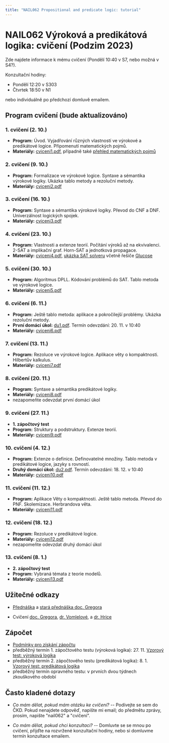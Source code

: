 ```yaml
---
title: "NAIL062 Propositional and predicate logic: tutorial"
---
```


# NAIL062 Výroková a predikátová logika: cvičení (Podzim 2023)

Zde najdete informace k mému cvičení (Pondělí 10:40 v S7, nebo možná v S4?).

Konzultační hodiny:

* Pondělí 12:20 v S303
* Čtvrtek 18:50 v N1

nebo individuálně po předchozí domluvě emailem.

## Program cvičení (bude aktualizováno)

### 1. cvičení (2. 10.)

* **Program:** Úvod. Vyjadřování různých vlastností ve výrokové a predikátové logice. Připomenutí matematických pojmů.
* **Materiály:** [cviceni1.pdf](https://github.com/jbulin-mff-uk/nail062/raw/main/tutorial/worksheets/cviceni1.pdf), případně také [přehled matematických pojmů](https://ktiml.mff.cuni.cz/~gregor/logika/VPLdodatek.pdf)

### 2. cvičení (9. 10.)

* **Program:** Formalizace ve výrokové logice. Syntaxe a sémantika výrokové logiky. Ukázka tablo metody a rezoluční metody.
* **Materiály:** [cviceni2.pdf](https://github.com/jbulin-mff-uk/nail062/raw/main/tutorial/worksheets/cviceni2.pdf)

### 3. cvičení (16. 10.)

* **Program:** Syntaxe a sémantika výrokové logiky. Převod do CNF a DNF. Univerzálnost logických spojek.
* **Materiály:** [cviceni3.pdf](https://github.com/jbulin-mff-uk/nail062/raw/main/tutorial/worksheets/cviceni3.pdf)

### 4. cvičení (23. 10.)

* **Program:** Vlastnosti a extenze teorií. Počítání výroků až na ekvivalenci. 2-SAT a implikační graf. Horn-SAT a jednotková propagace. 
* **Materiály:** [cviceni4.pdf](https://github.com/jbulin-mff-uk/nail062/raw/main/tutorial/worksheets/cviceni4.pdf), [ukázka SAT solveru](https://github.com/jbulin-mff-uk/nail062/blob/main/tutorial/sat-solving.zip) včetně řešiče [Glucose](https://github.com/mi-ki/glucose-syrup)

### 5. cvičení (30. 10.)

* **Program:** Algoritmus DPLL. Kódování problémů do SAT. Tablo metoda ve výrokové logice.
* **Materiály:** [cviceni5.pdf](https://github.com/jbulin-mff-uk/nail062/raw/main/tutorial/worksheets/cviceni5.pdf)

### 6. cvičení (6. 11.)

* **Program:** Ještě tablo metoda: aplikace a pokročilejší problémy. Ukázka rezoluční metody.
* **První domácí úkol:** [du1.pdf](https://github.com/jbulin-mff-uk/nail062/raw/main/tutorial/worksheets/du1.pdf). Termín odevzdání: 20. 11. v 10:40
* **Materiály:** [cviceni6.pdf](https://github.com/jbulin-mff-uk/nail062/raw/main/tutorial/worksheets/cviceni6.pdf)

### 7. cvičení (13. 11.)

* **Program:** Rezoluce ve výrokové logice. Aplikace věty o kompaktnosti. Hilbertův kalkulus.
* **Materiály:** [cviceni7.pdf](https://github.com/jbulin-mff-uk/nail062/raw/main/tutorial/worksheets/cviceni7.pdf)

### 8. cvičení (20. 11.)

* **Program:** Syntaxe a sémantika predikátové logiky. 
* **Materiály:** [cviceni8.pdf](https://github.com/jbulin-mff-uk/nail062/raw/main/tutorial/worksheets/cviceni8.pdf)
* nezapomeňte odevzdat první domácí úkol

### 9. cvičení (27. 11.)

* **1. zápočtový test**
* **Program:** Struktury a podstruktury. Extenze teorií.
* **Materiály:** [cviceni9.pdf](https://github.com/jbulin-mff-uk/nail062/raw/main/tutorial/worksheets/cviceni9.pdf)

### 10. cvičení (4. 12.)

* **Program:**  Extenze o definice. Definovatelné množiny. Tablo metoda v predikátové logice, jazyky s rovností.
* **Druhý domácí úkol:** [du2.pdf](https://github.com/jbulin-mff-uk/nail062/raw/main/tutorial/worksheets/du2.pdf). Termín odevzdání: 18. 12. v 10:40 
* **Materiály:** [cviceni10.pdf](https://github.com/jbulin-mff-uk/nail062/raw/main/tutorial/worksheets/cviceni10.pdf)

### 11. cvičení (11. 12.)

* **Program:** Aplikace Věty o kompaktnosti. Ještě tablo metoda. Převod do PNF. Skolemizace. Herbrandova věta.
* **Materiály:** [cviceni11.pdf](https://github.com/jbulin-mff-uk/nail062/raw/main/tutorial/worksheets/cviceni11.pdf)

### 12. cvičení (18. 12.)

* **Program:** Rezoluce v predikátové logice.
* **Materiály:** [cviceni12.pdf](https://github.com/jbulin-mff-uk/nail062/raw/main/tutorial/worksheets/cviceni12.pdf)
* nezapomeňte odevzdat druhý domácí úkol

### 13. cvičení (8. 1.)

* **2. zápočtový test**
* **Program:** Vybraná témata z teorie modelů.
* **Materiály:** [cviceni13.pdf](https://github.com/jbulin-mff-uk/nail062/raw/main/tutorial/worksheets/cviceni13.pdf)


<!-- podzim 2022
### 1. cvičení (2. 10.)
* **Program:** Úvod. Vyjadřování různých vlastností ve výrokové a predikátové logice. Připomenutí matematických pojmů.
* **Materiály:** [cviceni1.pdf](https://github.com/jbulin-mff-uk/nail062/raw/main/tutorial/worksheets/cviceni1.pdf)

### 2. cvičení (9. 10.)
* **Program:** Syntaxe a sémantika výrokové logiky. Univerzálnost logických spojek.
* **Materiály:** [cviceni2.pdf](https://github.com/jbulin-mff-uk/nail062/raw/main/tutorial/worksheets/cviceni2.pdf)

### 3. cvičení (16. 10.)
* **Program:** Syntaxe a sémantika výrokové logiky, převod do CNF a DNF.
* **Materiály:** [cviceni3.pdf](https://github.com/jbulin-mff-uk/nail062/raw/main/tutorial/worksheets/cviceni3.pdf)

### 4. cvičení (23. 10.)
* **Program:** Počítání výroků až na ekvivalenci (Lindenbaum-Tarského algebra). 2-SAT a implikační graf. Horn-SAT a jednotková propagace. Algoritmus DPLL. Kódování problémů do SAT.
* **Materiály:** [cviceni4.pdf](https://github.com/jbulin-mff-uk/nail062/raw/main/tutorial/worksheets/cviceni4.pdf), [ukázka SAT solveru](https://github.com/jbulin-mff-uk/nail062/blob/main/tutorial/sat-solving.zip) včetně řešiče [Glucose](https://github.com/mi-ki/glucose-syrup)

### 5. cvičení (30. 10.)
* **Program:** Tablo metoda ve výrokové logice. 
* **Materiály:** [cviceni5.pdf](https://github.com/jbulin-mff-uk/nail062/raw/main/tutorial/worksheets/cviceni5.pdf)

### 6. cvičení (6. 11.)
* **Program:** Rezoluce ve výrokové logice. Aplikace věty o kompaktnosti. Hilbertův kalkulus.
* **Materiály:** [cviceni6.pdf](https://github.com/jbulin-mff-uk/nail062/raw/main/tutorial/worksheets/cviceni6.pdf)

### 7. cvičení (13. 11.)
* **1. zápočtový test**
* **Program:** Syntaxe a sémantika predikátové logiky.
* **Materiály:** [cviceni7.pdf](https://github.com/jbulin-mff-uk/nail062/raw/main/tutorial/worksheets/cviceni7.pdf)

### 8. cvičení (20. 11.)
* **Program:** Struktury a podstruktury. Extenze teorií, extenze o definice. Definovatelné množiny.
* **Materiály:** [cviceni8.pdf](https://github.com/jbulin-mff-uk/nail062/raw/main/tutorial/worksheets/cviceni8.pdf)

### 9. cvičení (27. 11.)
* **Program:** Tablo metoda v predikátové logice, jazyky s rovností.
* **Materiály:** [cviceni9.pdf](https://github.com/jbulin-mff-uk/nail062/raw/main/tutorial/worksheets/cviceni9.pdf)

### 10. cvičení (4. 12.)
* **Program:** Aplikace věty o kompaktnosti. Převod do PNF. Skolemizace. Herbrandova věta.
* **Materiály:** [cviceni10.pdf](https://github.com/jbulin-mff-uk/nail062/raw/main/tutorial/worksheets/cviceni10.pdf)

### 11. cvičení (11. 12.)
* **Program:** Unifikace. Rezoluce v predikátové logice.
* **Materiály:** [cviceni11.pdf](https://github.com/jbulin-mff-uk/nail062/raw/main/tutorial/worksheets/cviceni11.pdf)

### 12. cvičení (18. 12.)
* **Program:** Vybraná témata z teorie modelů
* **Materiály:** [cviceni12.pdf](https://github.com/jbulin-mff-uk/nail062/raw/main/tutorial/worksheets/cviceni12.pdf)

### 13. cvičení (8. 1.)
* **2. zápočtový test**
* **Program:** Vybraná témata z teorie modelů
* **Materiály:** [cviceni13.pdf](https://github.com/jbulin-mff-uk/nail062/raw/main/tutorial/worksheets/cviceni13.pdf)
-->

## Užitečné odkazy

* [Přednáška](https://jbulin.github.io/teaching/fall/nail062/) a [stará přednáška doc. Gregora](http://ktiml.mff.cuni.cz/~gregor/logika/index.html)

* Cvičení [doc. Gregora](http://ktiml.mff.cuni.cz/~gregor/logika2019/cviceni.html), [dr. Vomlelové](http://ktiml.mff.cuni.cz/~marta/logika.html), a [dr. Hrice](http://ktiml.mff.cuni.cz/~hric/vyuka/prikl_vpl.htm)


## Zápočet

* [Podmínky pro získání zápočtu](files/zapocet.txt)
* předběžný termín 1. zápočtového testu (výroková logika): 27. 11. [Vzorový test: výroková logika](files/vzorovy-test-vyrokova-logika.pdf)
* předběžný termín 2. zápočtového testu (predikátová logika): 8. 1. [Vzorový test: predikátová logika](files/vzorovy-test-predikatova-logika.pdf)
* předběžný termín opravného testu: v prvních dvou týdnech zkouškového období


## Často kladené dotazy

* _Co mám dělat, pokud mám otázku ke cvičení?_ -- Podívejte se sem do ČKD. Pokud nenajdete odpověď, napište mi email; do předmětu zprávy, prosím, napište "nail062" a "cvičení".

* _Co mám dělat, pokud chci konzultaci?_ -- Domluvte se se mnou po cvičení, přijďte na rozvržené konzultační hodiny, nebo si domluvme termín konzultace emailem.
